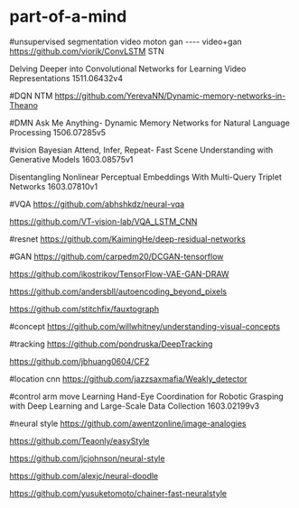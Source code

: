 # part-of-a-mind

#unsupervised  segmentation video moton gan  ----  video+gan
https://github.com/viorik/ConvLSTM  STN

Delving Deeper into Convolutional Networks for Learning Video Representations 1511.06432v4


#DQN  NTM
https://github.com/YerevaNN/Dynamic-memory-networks-in-Theano


#DMN
Ask Me Anything- Dynamic Memory Networks for Natural Language Processing  1506.07285v5


#vision  Bayesian
Attend, Infer, Repeat- Fast Scene Understanding with Generative Models  1603.08575v1

Disentangling Nonlinear Perceptual Embeddings With Multi-Query Triplet Networks 1603.07810v1

#VQA
https://github.com/abhshkdz/neural-vqa

https://github.com/VT-vision-lab/VQA_LSTM_CNN

#resnet
https://github.com/KaimingHe/deep-residual-networks

#GAN
https://github.com/carpedm20/DCGAN-tensorflow

https://github.com/ikostrikov/TensorFlow-VAE-GAN-DRAW

https://github.com/andersbll/autoencoding_beyond_pixels

https://github.com/stitchfix/fauxtograph


#concept
https://github.com/willwhitney/understanding-visual-concepts


#tracking
https://github.com/pondruska/DeepTracking

https://github.com/jbhuang0604/CF2

#location cnn
https://github.com/jazzsaxmafia/Weakly_detector


#control arm move
Learning Hand-Eye Coordination for Robotic Grasping with Deep Learning and Large-Scale Data Collection   1603.02199v3

#neural style
https://github.com/awentzonline/image-analogies

https://github.com/Teaonly/easyStyle

https://github.com/jcjohnson/neural-style

https://github.com/alexjc/neural-doodle

https://github.com/yusuketomoto/chainer-fast-neuralstyle


